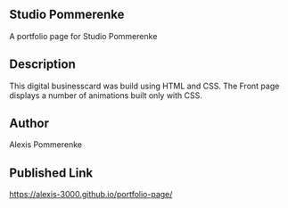 ## Studio Pommerenke 
A portfolio page for Studio Pommerenke

## Description
This digital businesscard was build using HTML and CSS. The Front page displays a number of animations built only with CSS.

## Author
Alexis Pommerenke

## Published Link
https://alexis-3000.github.io/portfolio-page/



